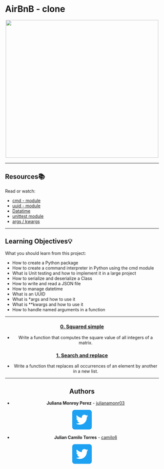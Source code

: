 # AirBnB - clone

<div align="center"><img src="images/Airbnb clone.gif" width="500" height="450"/>

---
<div align="left">

## Resources:books:
Read or watch:
* [cmd - module](https://docs.python.org/3.4/library/cmd.html)
* [uuid - module](https://docs.python.org/3.4/library/uuid.html)
* [Datatime](https://docs.python.org/3.4/library/datetime.html)
* [unittest module](https://docs.python.org/3.4/library/unittest.html#module-unittest)
* [args / kwargs](https://yasoob.me/2013/08/04/args-and-kwargs-in-python-explained/)

---
<div align="left">

## Learning Objectives:bulb:
What you should learn from this project:

* How to create a Python package
* How to create a command interpreter in Python using the cmd module
* What is Unit testing and how to implement it in a large project
* How to serialize and deserialize a Class
* How to write and read a JSON file
* How to manage datetime
* What is an UUID
* What is *args and how to use it
* What is **kwargs and how to use it
* How to handle named arguments in a function

---
<div align="center">

### [0. Squared simple](./0-square_matrix_simple.py)
* Write a function that computes the square value of all integers of a matrix.


### [1. Search and replace](./1-search_replace.py)
* Write a function that replaces all occurrences of an element by another in a new list.


---

## Authors
* **Juliana Monroy Perez** - [julianamonr03](https://github.com/julianamonr03)
<div <li><a href="https://twitter.com/julianamonroy03"><img src="images/TweeterIcon.png"></a></li>
</div>

* **Julian Camilo Torres** - [camilo6](https://github.com/Camilo6)

<div <li><a href="https://twitter.com/CamiloTorresR_"><img src="images/TweeterIcon.png"></a></li>
</div>

